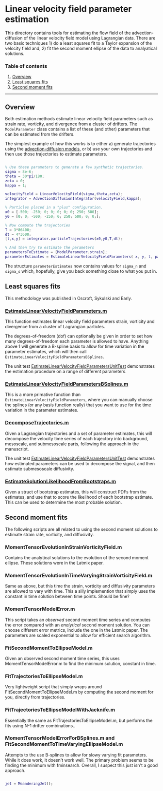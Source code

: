 Linear velocity field parameter estimation
==============

This directory contains tools for estimating the flow field of the advection-diffusion of the linear velocity field model using Lagrangian data. There are two basic techniques 1) do a least squares fit to a Taylor expansion of the velocity field and, 2)  fit the second moment ellipse of the data to analyatical solutions.

### Table of contents
1. [Overview](#overview)
1. [Least squares fits](#least-squares-fits)
1. [Second moment fits](#second-moment-fits)


------------------------

Overview
-----------

Both estimation methods estimate linear velocity field parameters such as  strain rate, vorticity, and divergence from a cluster of drifters. The `ModelParameter` class contains a list of these (and other) parameters that can be estimated from the drifters.

The simplest example of how this works is to either a) generate trajectories using the [advection-diffusion models](../../AdvectionDiffusionModels), or b) use your own trajectories and then use those trajectories to estimate parameters.

```matlab

% Use these parameters to generate a few synthetic trajectories.
sigma = 8e-6;
theta = 30*pi/180;
zeta = 0;
kappa = 1;

velocityField = LinearVelocityField(sigma,theta,zeta);
integrator = AdvectionDiffusionIntegrator(velocityField,kappa);

% Particles placed in a "plus" configuration.
x0 = [-500; -250; 0; 0; 0; 0; 0; 250; 500];
y0 = [0; 0; -500; -250; 0; 250; 500; 0; 0;];

% Now compute the trajectories
T = 3*86400;
dt = 4*3600;
[t,x,y] = integrator.particleTrajectories(x0,y0,T,dt);

% And then try to estimate the parameters 
parametersToEstimate = [ModelParameter.strain];
parameterEstimates = EstimateLinearVelocityFieldParameters( x, y, t, parametersToEstimate );
```

The structure `parameterEstimates` now contains values for `sigma_n` and `sigma_s` which, hopefully, give you back something close to what you put in.

Least squares fits
------------

This methodology was published in Oscroft, Sykulski and Early.

### [EstimateLinearVelocityFieldParameters.m](EstimateLinearVelocityFieldParameters.m)

This function estimates linear velocity field parameters strain, vorticity and divergence from a cluster of Lagrangian particles.

The degrees-of-freedom (dof) can optionally be given in order to set how many degrees-of-freedom each parameter is allowed to have. Anything above 1 will generate a B-spline basis to allow for time variation in the parameter estimates, which will then call `EstimateLinearVelocityFieldParametersBSplines`.

The unit test [EstimateLinearVelocityFieldParametersUnitTest](UnitTests/EstimateLinearVelocityFieldParametersUnitTest.m) demonstrates the estimation procedure on a range of different parameters.

### [EstimateLinearVelocityFieldParametersBSplines.m](EstimateLinearVelocityFieldParametersBSplines.m)

This is a more primative function than `EstimateLinearVelocityFieldParameters`, where you can manually choose the splines (or any basis function really) that you want to use for the time variation in the parameter estimates.

### [DecomposeTrajectories.m](DecomposeTrajectories.m)

Given a Lagrangian trajectories and a set of parameter estimates, this will decompose the velocity time series of each trajectory into background, mesoscale, and submesoscale parts, following the approach in the manuscript.

The unit test [EstimateLinearVelocityFieldParametersUnitTest](UnitTests/EstimateLinearVelocityFieldParametersUnitTest.m) demonstrates how estimated parameters can be used to decompose the signal, and then estimate submesoscale diffusivity.

### [EstimateSolutionLikelihoodFromBootstraps.m](EstimateSolutionLikelihoodFromBootstraps.m)

Given a struct of bootstrap estimates, this will construct PDFs from the estimates, and use that to score the likelihood of each bootstrap estimate. This can be used to determine the most probable solution.



Second moment fits
------------

The following scripts are all related to using the second moment solutions to estimate strain rate, vorticity, and diffusivity.

### MomentTensorEvolutionInStrainVorticityField.m

Contains the analytical solutions to the evolution of the second moment ellipse. These solutions were in the Latmix paper.

### MomentTensorEvolutionInTimeVaryingStrainVorticityField.m

Same as above, but this time the strain, vorticity and diffusivity parameters are allowed to vary with time. This a silly implemention that simply uses the constant in time solution between time points. Should be fine?

### MomentTensorModelError.m

This script takes an *observed* second moment time series and computes the error compared with an *analytical* second moment solution. You can choose different error metrics, include the one in the Latmix paper. The parameters are scaled exponential to allow for efficient search algorithm.


### FitSecondMomentToEllipseModel.m

Given an observed second moment time series, this uses MomentTensorModelError.m to find the minimum solution, constant in time.

### FitTrajectoriesToEllipseModel.m

Very lightweight script that simply wraps around FitSecondMomentToEllipseModel.m by computing the second moment for you, directly from trajectories.

### FitTrajectoriesToEllipseModelWithJacknife.m

Essentially the same as FitTrajectoriesToEllipseModel.m, but performs the fits using N-1 drifter combinations..

### MomentTensorModelErrorForBSplines.m and FitSecondMomentToTimeVaryingEllipseModel.m

Attempts to the use B-splines to allow for slowy varying fit parameters. While it does work, it doesn't work well. The primary problem seems to be finding the minimum with fminsearch. Overall, I suspect this just isn't a good approach.





```matlab

jet = MeanderingJet();
```




